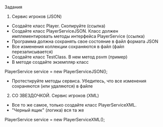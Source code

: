 Задания

1. Сервис игроков (JSON)
- Создайте класс Player. Скопируйте (ссылка)
- Создайте класс PlayerServiceJSON. Класс должен имплементировать методы интерфейса PlayerService (ссылка)
- Программа должна сохранять свое состояние в файл формата JSON
- Все изменения коллекции сохраняются в файл (файл перезаписывается)
- Создайте класс TestClass. В нем метод psvm (пример)
- В методе создайте экземпляр класс
  
PlayerService service = new PlayerServiceJSON();

- Протестируйте методы сервиса. Убедитесь, что все изменения
сохраняются (или удаляются) в файле

2. СО ЗВЕЗДОЧКОЙ. Сервис игроков (XML)
- Все то же самое, только создайте класс PlayerServiceXML.
- "Черный ящик" (логика) вся та же
  
PlayerService service = new PlayerServiceXML();
